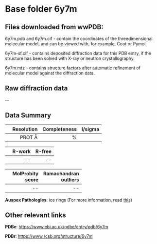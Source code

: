 # Base folder 6y7m

## Files downloaded from wwPDB:

6y7m.pdb and 6y7m.cif - contain the coordinates of the threedimensional molecular model, and can be viewed with, for example, Coot or Pymol.

6y7m-sf.cif - contains deposited diffraction data for this PDB entry, if the structure has been solved with X-ray or neutron crystallography.

6y7m.mtz - contains structure factors after automatic refinement of molecular model against the diffraction data.

## Raw diffraction data

--<br> 

## Data Summary
|   | Resolution | Completeness| I/sigma |
|---|-------------:|----------------:|--------------:|
|   |PROT Å|      %|<img width=50/>     |

|   | **R-work**| **R-free**   
|---|-------------:|----------------:|           
||--|--|

|   |**MolProbity<br>score**| **Ramachandran<br>outliers** 
|---|-------------:|----------------:|
||--|--|

**Auspex Pathologies**: ice rings (For more information, read [this](https://github.com/thorn-lab/coronavirus_structural_task_force/blob/master/pdb/3c_like_proteinase/SARS-CoV-2/6y7m/validation/auspex/6y7m_auspex_comments.txt))

 



## Other relevant links 
**PDBe**:  https://www.ebi.ac.uk/pdbe/entry/pdb/6y7m
 
**PDBr**: https://www.rcsb.org/structure/6y7m 

